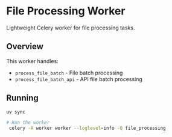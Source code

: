 # File Processing Worker

Lightweight Celery worker for file processing tasks.

## Overview

This worker handles:
- `process_file_batch` - File batch processing
- `process_file_batch_api` - API file batch processing

## Running

```bash
uv sync

# Run the worker
 celery -A worker worker --loglevel=info -Q file_processing
